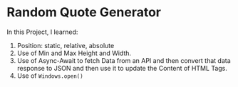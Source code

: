 # Random Quote Generator

In this Project, I learned:
1. Position: static, relative, absolute
2. Use of Min and Max Height and Width.
3. Use of Async-Await to fetch Data from an API and then convert that data response to JSON and then use it to update the Content of HTML Tags. 
4. Use of `Windows.open()`
